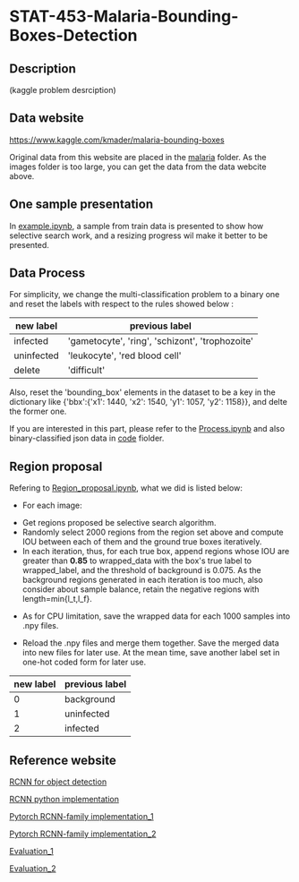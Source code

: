 # STAT-453-Malaria-Bounding-Boxes-Detection

## Description
(kaggle problem desrciption)

## Data website
https://www.kaggle.com/kmader/malaria-bounding-boxes

Original data from this website are placed in the [malaria](https://github.com/VanessaYan/STAT-453-Malaria-Bounding-Boxes-Detection/blob/master/malaria) folder. As the images folder is too large, you can get the data from the data webcite above.

## One sample presentation
In [example.ipynb](https://github.com/VanessaYan/STAT-453-Malaria-Bounding-Boxes-Detection/blob/master/code/example.ipynb), a sample from train data is presented to show how selective search work, and a resizing progress wil make it better to be presented.

## Data Process
For simplicity, we change the multi-classification problem to a binary one and reset the labels with respect to the rules showed below :

|new label| previous label|
|------|------|
|infected|'gametocyte', 'ring', 'schizont', 'trophozoite'|
|uninfected|'leukocyte', 'red blood cell'|
|delete|'difficult'|

Also, reset the 'bounding_box' elements in the dataset to be a key in the dictionary like {'bbx':{'x1': 1440, 'x2': 1540, 'y1': 1057, 'y2': 1158}}, and delte the former one.

If you  are interested in this part, please refer to the [Process.ipynb](https://github.com/VanessaYan/STAT-453-Malaria-Bounding-Boxes-Detection/blob/master/code/Process.ipynb) and also binary-classified json data in [code](https://github.com/VanessaYan/STAT-453-Malaria-Bounding-Boxes-Detection/blob/master/code) fiolder.

## Region proposal
Refering to [Region_proposal.ipynb](https://github.com/VanessaYan/STAT-453-Malaria-Bounding-Boxes-Detection/blob/master/code/Region_proposal.ipynb), what we did is listed below:

* For each image:
 - Get regions proposed be selective search algorithm.
 - Randomly select 2000 regions from the region set above and compute IOU between each of them and the ground true boxes iteratively.
 - In each iteration, thus, for each true box, append regions whose IOU are greater than **0.85** to wrapped_data with the box's true label to wrapped_label, and the threshold of background is 0.075. As the background regions generated in each iteration is too much, also consider about sample balance, retain the negative regions with length=min{l_t,l_f}.
 
 * As for CPU limitation, save the wrapped data for each 1000 samples into .npy files.
 
 * Reload the .npy files and merge them together. Save the merged data into new files for later use. At the mean time, save another label set in one-hot coded form for later use.
 
 |new label| previous label|
|------|------|
|0|background|
|1|uninfected|
|2|infected|


## Reference website
[RCNN for object detection](https://towardsdatascience.com/r-cnn-for-object-detection-a-technical-summary-9e7bfa8a557c)

[RCNN python implementation](https://towardsdatascience.com/step-by-step-r-cnn-implementation-from-scratch-in-python-e97101ccde55)

[Pytorch RCNN-family implementation_1](https://pytorch.org/tutorials/intermediate/torchvision_tutorial.html)

[Pytorch RCNN-family implementation_2](https://lilianweng.github.io/lil-log/2017/12/31/object-recognition-for-dummies-part-3.html)

[Evaluation_1](https://towardsdatascience.com/what-is-map-understanding-the-statistic-of-choice-for-comparing-object-detection-models-1ea4f67a9dbd)

[Evaluation_2](http://cocodataset.org/#detection-eval)
